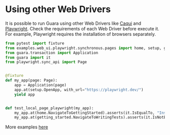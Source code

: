 # Using other Web Drivers

It is possible to run Guara using other Web Drivers like [Caqui](https://github.com/douglasdcm/caqui) and [Playwright](https://playwright.dev/python/docs/intro). Check the requirements of each Web Driver before execute it. For example, Playwright requires the installation of browsers separately.

```python
from pytest import fixture
from examples.web_ui.playwright.synchronous.pages import home, setup, getting_started
from guara.transaction import Application
from guara import it
from playwright.sync_api import Page


@fixture
def my_app(page: Page):
    app = Application(page)
    app.at(setup.OpenApp, with_url="https://playwright.dev/")
    yield app


def test_local_page_playwright(my_app):
    my_app.at(home.NavigateToGettingStarted).asserts(it.IsEqualTo, "Installation")
    my_app.at(getting_started.NavigateToWritingTests).asserts(it.IsNotEqualTo, "Writing Tests")
```

More examples [here](https://github.com/douglasdcm/guara/tree/main/examples)
